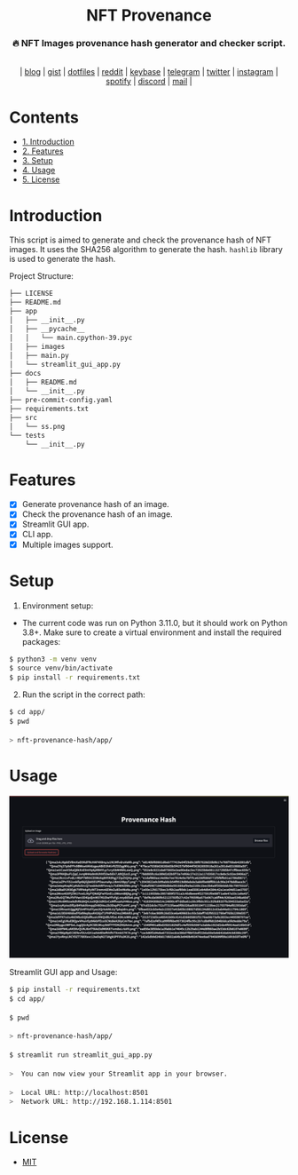 <div align="center">
    <h1>NFT Provenance</h1>
    <h3>🔥 NFT Images provenance hash generator and checker script.</h3>
</div>

<br>

<div align="center">
	| 
    <a href="https://vusal.substack.com">blog</a> | 
    <a href="https://gist.github.com/woosal1337">gist</a> | 
    <a href="https://github.com/woosal1337/dotfiles">dotfiles</a> |  
    <a href="https://www.reddit.com/user/woosal1337">reddit</a> | 
    <a href="https://keybase.io/woosal">keybase</a> | 
    <a href="https://t.me/woosal1337">telegram</a> |
    <a href="https://twitter.com/woosal1337">twitter</a> | 
    <a href="https://www.instagram.com/woosal1337/">instagram</a> |
    <a href="https://open.spotify.com/user/3pd70lv4jpyjbjxjfgysx3pzl">spotify</a> |
    <a href="https://discordapp.com/users/901937888688758785">discord</a> |
    <a href="mailto:woosal@pm.me">mail</a> |
</div>

# Contents
- [1. Introduction](#introduction)
- [2. Features](#features)
- [3. Setup](#setup)
- [4. Usage](#usage)
- [5. License](#license)


# Introduction
This script is aimed to generate and check the provenance hash of NFT images. It uses 
the SHA256 algorithm to generate the hash. `hashlib` library is used to generate the 
hash.

Project Structure:
```
├── LICENSE
├── README.md
├── app
│   ├── __init__.py
│   ├── __pycache__
│   │   └── main.cpython-39.pyc
│   ├── images
│   ├── main.py
│   └── streamlit_gui_app.py
├── docs
│   ├── README.md
│   └── __init__.py
├── pre-commit-config.yaml
├── requirements.txt
├── src
│   └── ss.png
└── tests
    └── __init__.py
```

# Features
- [x] Generate provenance hash of an image.
- [x] Check the provenance hash of an image.
- [x] Streamlit GUI app.
- [x] CLI app.
- [X] Multiple images support.

# Setup
1. Environment setup:
- The current code was run on Python 3.11.0, but it should work on Python 3.8+. Make 
  sure to create a virtual environment and install the required packages:
```zsh
$ python3 -m venv venv
$ source venv/bin/activate
$ pip install -r requirements.txt
```

2. Run the script in the correct path:
```zsh
$ cd app/
$ pwd

> nft-provenance-hash/app/
```

# Usage
![](src/ss.png)

Streamlit GUI app and Usage:
```zsh
$ pip install -r requirements.txt
$ cd app/

$ pwd

> nft-provenance-hash/app/

$ streamlit run streamlit_gui_app.py

>  You can now view your Streamlit app in your browser.

>  Local URL: http://localhost:8501
>  Network URL: http://192.168.1.114:8501
```

# License
- [MIT](LICENSE)